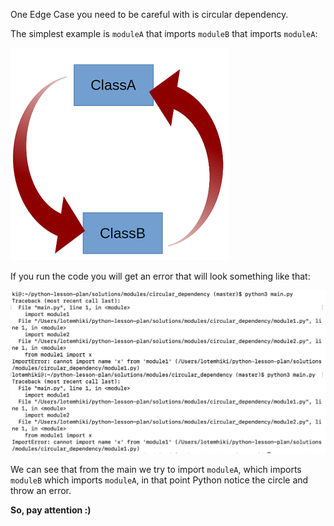 One Edge Case you need to be careful with is circular dependency.

The simplest example is `moduleA` that imports `moduleB` that imports `moduleA`:

![alt text](./circular_dependency.png)

If you run the code you will get an error that will look something like that:

![alt text](./error.png)

We can see that from the main we try to import `moduleA`, which imports `moduleB` which imports `moduleA`, in that point Python notice the circle and throw an error.

**So, pay attention :)**
